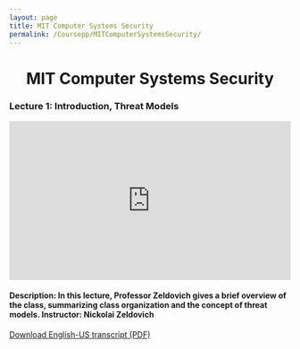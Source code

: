 ```yaml
---
layout: page
title: MIT Computer Systems Security
permalink: /Coursepp/MITComputerSystemsSecurity/
---
```


<center><h1>MIT Computer Systems Security</h1></center>


<h3><bold>Lecture 1:</bold> Introduction, Threat Models</h3>

<div style="width: 100%;">    <div style="width: 100%; padding-top: 56.25%; position: relative;">        <iframe style="position: absolute; width: 100%; height: 100%; top: 0; right: 0; border: none" src="https://www.dideo.ir/pre_embed/v/yt/GqmQg-cszw4"                allowFullScreen="true" webkitallowfullscreen="true" mozallowfullscreen="true"  allow="accelerometer; gyroscope; picture-in-picture; autoplay; fullscreen; encrypted-media" frameborder="0"></iframe></div></div>

<h4>Description: In this lecture, Professor Zeldovich gives a brief overview of the class, summarizing class organization and the concept of threat models.
Instructor: Nickolai Zeldovich</h4>
<a href="https://github.com/mahdi-javid/CSE/raw/master/static_files/MIT/1.pdf">Download English-US transcript (PDF)</a>